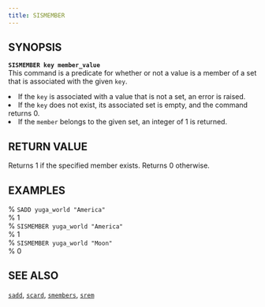 ```yaml
---
title: SISMEMBER
---
```

## SYNOPSIS
<code><b>SISMEMBER key member_value</b></code><br>
This command is a predicate for whether or not a value is a member of a set that is associated with the given  <code>key</code>.
<li>If the <code>key</code> is associated with a value that is not a set, an error is raised.</li>
<li>If the <code>key</code> does not exist, its associated set is empty, and the command returns 0.</li>
<li>If the <code>member</code> belongs to the given set, an integer of 1 is returned.</li>

## RETURN VALUE
Returns 1 if the specified member exists. Returns 0 otherwise.

## EXAMPLES
% <code>SADD yuga_world "America"</code><br>
% 1<br>
% <code>SISMEMBER yuga_world "America"</code><br>
% 1<br>
% <code>SISMEMBER yuga_world "Moon"</code><br>
% 0<br>

## SEE ALSO
[`sadd`](../sadd/), [`scard`](../scard/), [`smembers`](../smembers/), [`srem`](../srem/)
